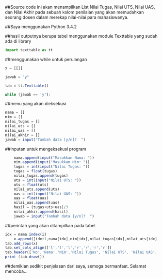 ##Source code ini akan menampilkan List Nilai Tugas, Nilai UTS, Nilai UAS, dan Nilai Akhir pada sebuah kolom penilaian yang akan memudahkan seorang dosen dalam merekap nilai-nilai para mahasiswanya.

##Saya menggunakan Python 3.4.2

##hasil outputnya berupa tabel menggunakan module Texttable yang sudah ada di library
```javascript
import texttable as tt
```
##menggunakan while untuk perulangan
```javascript
x = [[]]

jawab = "y"

tab = tt.Texttable()

while (jawab == 'y'):
```
##menu yang akan dieksekusi
```javascript
nama = []
nim = []
nilai_tugas = []
nilai_uts = []
nilai_uas = []
nilai_akhir = []
jawab = input("Tambah data [y/n]?  ")
```
##inputan untuk mengeksekusi program
```javascript
    nama.append(input("Masukkan Nama: "))
    nim.append(input("Masukkan Nim: "))
    tugas = int(input("Nilai Tugas: "))
    tugas = float(tugas)
    nilai_tugas.append(tugas)
    uts = int(input("Nilai UTS: "))
    uts = float(uts)
    nilai_uts.append(uts)
    uas = int(input("Nilai UAS: "))
    uas = float(uas)
    nilai_uas.append(uas)
    hasil = (tugas+uts+uas)/3
    nilai_akhir.append(hasil)
    jawab = input("Tambah data [y/n]?  ")
```
##perintah yang akan ditampilkan pada tabel
```javascript
idx = nama.index(i)
    x.append([idx+1,nama[idx],nim[idx],nilai_tugas[idx],nilai_uts[idx],nilai_uas[idx],nilai_akhir[idx]])
tab.add_rows(x)
tab.set_cols_align(['l','l','l','r','r','r','r'])
tab.header(['No','Nama','Nim','Nilai Tugas', 'Nilai UTS', 'Nilai UAS','Nilai Akhir'])
print (tab.draw())
```
##demikian sedikit penjelasan dari saya, semoga bermanfaat. Selamat mencoba...
